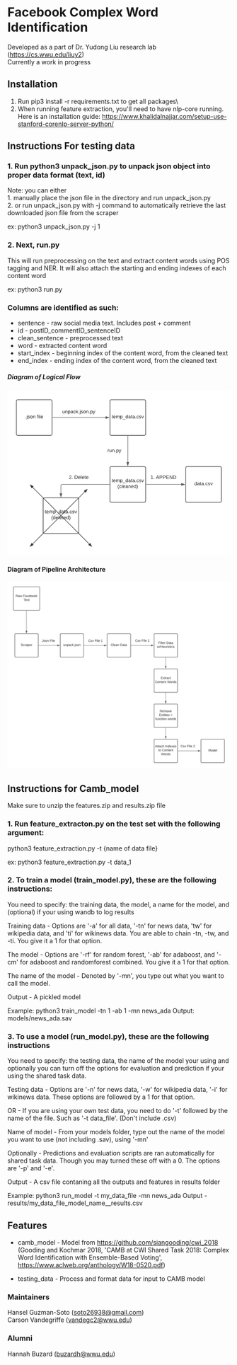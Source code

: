 # Facebook Complex Word Identification

Developed as a part of Dr. Yudong Liu research lab (https://cs.wwu.edu/liuy2) </br>
Currently a work in progress

## Installation

1. Run pip3 install -r requirements.txt to get all packages\
2. When running feature extraction, you'll need to have nlp-core running. Here is an installation guide: https://www.khalidalnajjar.com/setup-use-stanford-corenlp-server-python/

## Instructions For testing data

### 1. Run python3 unpack_json.py to unpack json object into proper data format (text, id)

Note: you can either <br> 1. manually place the json file in the directory and run unpack_json.py <br> 2. or run unpack_json.py with -j command to automatically retrieve the last
downloaded json file from the scraper

ex: python3 unpack_json.py -j 1

### 2. Next, run.py

This will run preprocessing on the text and extract content words using POS tagging and NER.
It will also attach the starting and ending indexes of each content word

ex: python3 run.py

### Columns are identified as such:

- sentence - raw social media text. Includes post + comment
- id - postID_commentID_sentenceID
- clean_sentence - preprocessed text
- word - extracted content word
- start_index - beginning index of the content word, from the cleaned text
- end_index - ending index of the content word, from the cleaned text

##### Diagram of Logical Flow

![GitHub Logo](diagrams/pipeline_high.png)

#### Diagram of Pipeline Architecture

![GitHub Logo](diagrams/pipeline_overview.png)

## Instructions for Camb_model

Make sure to unzip the features.zip and results.zip file

### 1. Run feature_extracton.py on the test set with the following argument:

python3 feature_extraction.py -t {name of data file}

ex: python3 feature_extraction.py -t data_1

### 2. To train a model (train_model.py), these are the following instructions:

You need to specify: the training data, the model, a name for the model, and (optional) if your using wandb to log results

Training data - Options are '-a' for all data, '-tn' for news data, 'tw' for wikipedia data, and 'ti' for wikinews data. You are able to chain -tn, -tw, and -ti. You give it a 1 for that option.

The model - Options are '-rf' for random forest, '-ab' for adaboost, and '-cm' for adaboost and randomforest combined. You give it a 1 for that option.

The name of the model - Denoted by '-mn', you type out what you want to call the model. </br>

Output - A pickled model

Example: python3 train_model -tn 1 -ab 1 -mn news_ada
Output: models/news_ada.sav

### 3. To use a model (run_model.py), these are the following instructions

You need to specify: the testing data, the name of the model your using and optionally you can turn off the options for evaluation and prediction if your using the shared task data.

Testing data - Options are '-n' for news data, '-w' for wikipedia data, '-i' for wikinews data. These options are followed by a 1 for that option.

OR - If you are using your own test data, you need to do '-t' followed by the name of the file. Such as '-t data_file'. (Don't include .csv)

Name of model - From your models folder, type out the name of the model you want to use (not including .sav), using '-mn'

Optionally - Predictions and evaluation scripts are ran automatically for shared task data. Though you may turned these off with a 0. The options are '-p' and '-e'. </br>

Output - A csv file contaning all the outputs and features in results folder

Example: python3 run_model -t my_data_file -mn news_ada
Output - results/my_data_file_model_name\_\_results.csv

## Features

- camb_model - Model from https://github.com/siangooding/cwi_2018 (Gooding and Kochmar 2018, 'CAMB at CWI Shared Task 2018: Complex Word Identification with Ensemble-Based Voting', https://www.aclweb.org/anthology/W18-0520.pdf)

- testing_data - Process and format data for input to CAMB model

### Maintainers

Hansel Guzman-Soto (soto26938@gmail.com)\
Carson Vandegriffe (vandegc2@wwu.edu)

### Alumni

Hannah Buzard (buzardh@wwu.edu)
